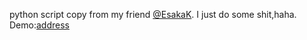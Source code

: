 python script copy from my friend [@EsakaK](https://github.com/EsakaK).
I just do some shit,haha.
Demo:[address](http://smkt.club:9997/page/enigma.html)
